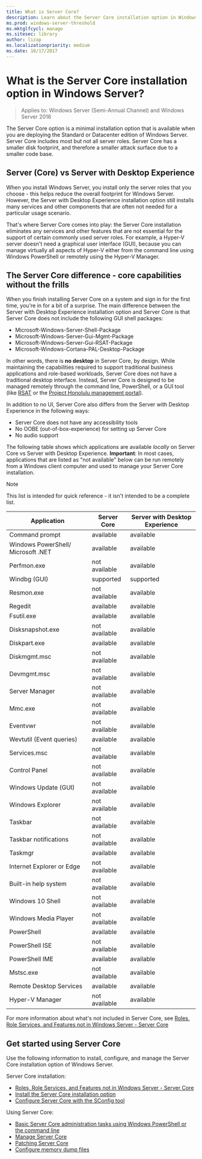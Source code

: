 ```yaml
---
title: What is Server Core?
description: Learn about the Server Core installation option in Windows Server
ms.prod: windows-server-threshold
ms.mktglfcycl: manage
ms.sitesec: library
author: lizap
ms.localizationpriority: medium
ms.date: 10/17/2017
---
```

# What is the Server Core installation option in Windows Server?

> Applies to: Windows Server (Semi-Annual Channel) and Windows Server 2016

The Server Core option is a minimal installation option that is available when you are deploying the Standard or Datacenter edition of Windows Server. Server Core includes most but not all server roles. Server Core has a smaller disk footprint, and therefore a smaller attack surface due to a smaller code base. 

## Server (Core) vs Server with Desktop Experience 
When you install Windows Server, you install only the server roles that you choose - this helps reduce the overall footprint for Windows Server. However, the Server with Desktop Experience installation option still installs many services and other components that are often not needed for a particular usage scenario. 

That's where Server Core comes into play: the Server Core installation eliminates any services and other features that are not essential for the support of certain commonly used server roles. For example, a Hyper-V server doesn't need a graphical user interface (GUI), because you can manage virtually all aspects of Hyper-V either from the command line using Windows PowerShell or remotely using the Hyper-V Manager. 

## The Server Core difference - core capabilities without the frills
When you finish installing Server Core on a system and sign in for the first time, you're in for a bit of a surprise. The main difference between the Server with Desktop Experience installation option and Server Core is that Server Core does not include the following GUI shell packages:

- Microsoft-Windows-Server-Shell-Package
- Microsoft-Windows-Server-Gui-Mgmt-Package
- Microsoft-Windows-Server-Gui-RSAT-Package
- Microsoft-Windows-Cortana-PAL-Desktop-Package

In other words, there is **no desktop** in Server Core, by design. While maintaining the capabilities required to support traditional business applications and role-based workloads, Server Core does not have a traditional desktop interface. Instead, Server Core is designed to be managed remotely through the command line, PowerShell, or a GUI tool (like [RSAT](../../remote/remote-server-administration-tools.md) or the [Project Honolulu management portal](../../manage/honolulu/honolulu.md)).

In addition to no UI, Server Core also differs from the Server with Desktop Experience in the following ways:

- Server Core does not have any accessibility tools
- No OOBE (out-of-box-experience) for setting up Server Core
- No audio support

The following table shows which applications are available *locally* on Server Core vs Server with Desktop Experience. **Important**: In most cases, applications that are listed as "not available" below can be run remotely from a Windows client computer and used to manage your Server Core installation.

> [!NOTE]
> This list is intended for quick reference - it isn't intended to be a complete list.


| Application                     | Server Core     | Server with Desktop Experience |
|------------------------------------|-----------------|--------------------------------|
| Command prompt                     | available       | available                      |
| Windows PowerShell/ Microsoft .NET | available       | available                      |
| Perfmon.exe                        | not available  | available                      |
| Windbg (GUI)                         | supported       | supported                      |
| Resmon.exe                         | not available   | available                      |
| Regedit                            | available       | available                      |
| Fsutil.exe                         | available       | available                      |
| Disksnapshot.exe                   | not available   | available                      |
| Diskpart.exe                       | available       | available                      |
| Diskmgmt.msc                       | not available   | available                      |
| Devmgmt.msc                        | not available   | available                      |
| Server Manager                     | not available  | available                      |
| Mmc.exe                            | not available   | available                      |
| Eventvwr                           | not available  | available                      |
| Wevtutil (Event queries)           | available       | available                      |
| Services.msc                       | not available   | available                      |
| Control Panel                      | not available   | available                      |
| Windows Update (GUI)                 | not available | available                      |
| Windows Explorer                   | not available   | available                      |
| Taskbar                            | not available   | available                      |
| Taskbar notifications              | not available   | available                      |
| Taskmgr                            | available       | available                      |
| Internet Explorer or Edge          | not available   | available                      |
| Built-in help system               | not available   | available                      |
| Windows 10 Shell                   | not available   | available                      |
| Windows Media Player               | not available   | available                      |
| PowerShell                         | available       | available                      |
| PowerShell ISE                     | not available   | available                      |
| PowerShell IME                     | available       | available                      |
| Mstsc.exe                          | not available   | available                      |
| Remote Desktop Services            | available       | available                      |
| Hyper-V Manager                    | not available  | available                      |


For more information about what's not included in Server Core, see [Roles, Role Services, and Features not in Windows Server - Server Core](server-core-removed-roles.md)

## Get started using Server Core
Use the following information to install, configure, and manage the Server Core installation option of Windows Server.

Server Core installation: 
- [Roles, Role Services, and Features not in Windows Server - Server Core](server-core-removed-roles.md)
- [Install the Server Core installation option](../../get-started/getting-started-with-server-core.md)
- [Configure Server Core with the SConfig tool](../../get-started/sconfig-on-ws2016.md)

Using Server Core:
- [Basic Server Core administration tasks using Windows PowerShell or the command line](server-core-administer.md)
- [Manage Server Core](server-core-manage.md)
- [Patching Server Core](server-core-servicing.md)
- [Configure memory dump files](server-core-memory-dump.md)
